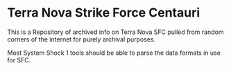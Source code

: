 # Terra Nova Strike Force Centauri
This is a Repository of archived info on Terra Nova SFC pulled from random corners of the internet for purely archival purposes.

Most System Shock 1 tools should be able to parse the data formats in use for SFC.
